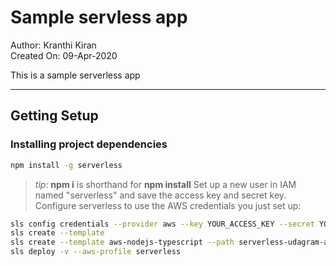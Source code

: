 # Sample servless app
Author: Kranthi Kiran  
Created On: 09-Apr-2020  
 
This is a sample serverless app
***
## Getting Setup

### Installing project dependencies

```bash
npm install -g serverless
```
>_tip_: **npm i** is shorthand for **npm install**
Set up a new user in IAM named "serverless" and save the access key and secret key.  
Configure serverless to use the AWS credentials you just set up:  
```bash
sls config credentials --provider aws --key YOUR_ACCESS_KEY --secret YOUR_SECRET_KEY --profile serverless  
sls create --template  
sls create --template aws-nodejs-typescript --path serverless-udagram-app  
sls deploy -v --aws-profile serverless  
```

